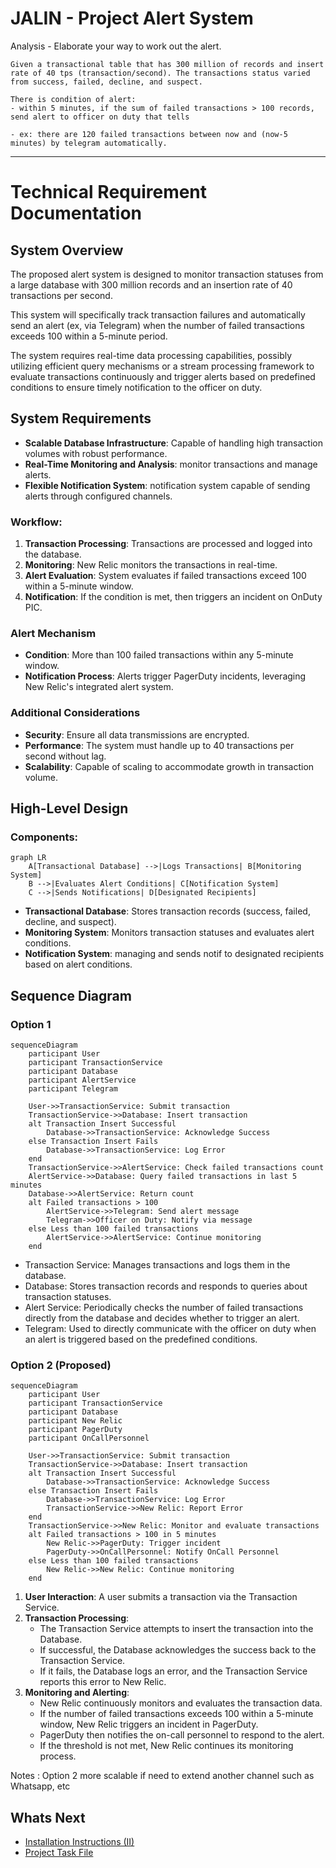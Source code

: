 # JALIN - Project Alert System

Analysis - Elaborate your way to work out the alert.
```
Given a transactional table that has 300 million of records and insert rate of 40 tps (transaction/second). The transactions status varied from success, failed, decline, and suspect.

There is condition of alert:
- within 5 minutes, if the sum of failed transactions > 100 records, send alert to officer on duty that tells 

- ex: there are 120 failed transactions between now and (now-5 minutes) by telegram automatically.
```
---
# Technical Requirement Documentation

## System Overview
The proposed alert system is designed to monitor transaction statuses from a large database with 300 million records and an insertion rate of 40 transactions per second. 

This system will specifically track transaction failures and automatically send an alert (ex, via Telegram) when the number of failed transactions exceeds 100 within a 5-minute period. 

The system requires real-time data processing capabilities, possibly utilizing efficient query mechanisms or a stream processing framework to evaluate transactions continuously and trigger alerts based on predefined conditions to ensure timely notification to the officer on duty.


## System Requirements
- **Scalable Database Infrastructure**: Capable of handling high transaction volumes with robust performance.
- **Real-Time Monitoring and Analysis**: monitor transactions and manage alerts.
- **Flexible Notification System**: notification system capable of sending alerts through configured channels.

### Workflow:
1. **Transaction Processing**: Transactions are processed and logged into the database.
2. **Monitoring**: New Relic monitors the transactions in real-time.
3. **Alert Evaluation**: System evaluates if failed transactions exceed 100 within a 5-minute window.
4. **Notification**: If the condition is met, then triggers an incident on OnDuty PIC.


### Alert Mechanism
- **Condition**: More than 100 failed transactions within any 5-minute window.
- **Notification Process**: Alerts trigger PagerDuty incidents, leveraging New Relic's integrated alert system.

### Additional Considerations
- **Security**: Ensure all data transmissions are encrypted.
- **Performance**: The system must handle up to 40 transactions per second without lag.
- **Scalability**: Capable of scaling to accommodate growth in transaction volume.

## High-Level Design

### Components:
```mermaid 
graph LR
    A[Transactional Database] -->|Logs Transactions| B[Monitoring System]
    B -->|Evaluates Alert Conditions| C[Notification System]
    C -->|Sends Notifications| D[Designated Recipients]
````
- **Transactional Database**: Stores transaction records (success, failed, decline, and suspect).
- **Monitoring System**: Monitors transaction statuses and evaluates alert conditions.
- **Notification System**: managing and sends notif to designated recipients based on alert conditions.

## Sequence Diagram
### Option 1
```mermaid 
sequenceDiagram
    participant User
    participant TransactionService
    participant Database
    participant AlertService
    participant Telegram

    User->>TransactionService: Submit transaction
    TransactionService->>Database: Insert transaction
    alt Transaction Insert Successful
        Database->>TransactionService: Acknowledge Success
    else Transaction Insert Fails
        Database->>TransactionService: Log Error
    end
    TransactionService->>AlertService: Check failed transactions count
    AlertService->>Database: Query failed transactions in last 5 minutes
    Database->>AlertService: Return count
    alt Failed transactions > 100
        AlertService->>Telegram: Send alert message
        Telegram->>Officer on Duty: Notify via message
    else Less than 100 failed transactions
        AlertService->>AlertService: Continue monitoring
    end
```
* Transaction Service: Manages transactions and logs them in the database.
* Database: Stores transaction records and responds to queries about transaction statuses.
* Alert Service: Periodically checks the number of failed transactions directly from the database and decides whether to trigger an alert.
* Telegram: Used to directly communicate with the officer on duty when an alert is triggered based on the predefined conditions.
### Option 2 (Proposed)
```mermaid
sequenceDiagram
    participant User
    participant TransactionService
    participant Database
    participant New Relic
    participant PagerDuty
    participant OnCallPersonnel

    User->>TransactionService: Submit transaction
    TransactionService->>Database: Insert transaction
    alt Transaction Insert Successful
        Database->>TransactionService: Acknowledge Success
    else Transaction Insert Fails
        Database->>TransactionService: Log Error
        TransactionService->>New Relic: Report Error
    end
    TransactionService->>New Relic: Monitor and evaluate transactions
    alt Failed transactions > 100 in 5 minutes
        New Relic->>PagerDuty: Trigger incident
        PagerDuty->>OnCallPersonnel: Notify OnCall Personnel
    else Less than 100 failed transactions
        New Relic->>New Relic: Continue monitoring
    end
```
1. **User Interaction**: A user submits a transaction via the Transaction Service.
2. **Transaction Processing**:
   - The Transaction Service attempts to insert the transaction into the Database.
   - If successful, the Database acknowledges the success back to the Transaction Service.
   - If it fails, the Database logs an error, and the Transaction Service reports this error to New Relic.
3. **Monitoring and Alerting**:
   - New Relic continuously monitors and evaluates the transaction data.
   - If the number of failed transactions exceeds 100 within a 5-minute window, New Relic triggers an incident in PagerDuty.
   - PagerDuty then notifies the on-call personnel to respond to the alert.
   - If the threshold is not met, New Relic continues its monitoring process.

Notes : Option 2 more scalable if need to extend another channel such as Whatsapp, etc

## Whats Next
- [Installation Instructions (II)](alert-installation.md)
- [Project Task File](alert-task.md)
